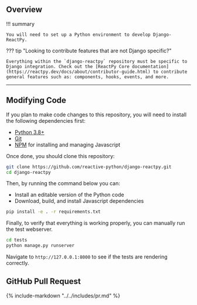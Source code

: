 ## Overview

!!! summary

    You will need to set up a Python environment to develop Django-ReactPy.

??? tip "Looking to contribute features that are not Django specific?"

    Everything within the `django-reactpy` repository must be specific to Django integration. Check out the [ReactPy Core documentation](https://reactpy.dev/docs/about/contributor-guide.html) to contribute general features such as: components, hooks, events, and more.

---

## Modifying Code

If you plan to make code changes to this repository, you will need to install the following dependencies first:

-   [Python 3.8+](https://www.python.org/downloads/)
-   [Git](https://git-scm.com/downloads)
-   [NPM](https://docs.npmjs.com/try-the-latest-stable-version-of-npm) for installing and managing Javascript

Once done, you should clone this repository:

```bash linenums="0"
git clone https://github.com/reactive-python/django-reactpy.git
cd django-reactpy
```

Then, by running the command below you can:

-   Install an editable version of the Python code
-   Download, build, and install Javascript dependencies

```bash linenums="0"
pip install -e . -r requirements.txt
```

Finally, to verify that everything is working properly, you can manually run the test webserver.

```bash linenums="0"
cd tests
python manage.py runserver
```

Navigate to `http://127.0.0.1:8000` to see if the tests are rendering correctly.

## GitHub Pull Request

{% include-markdown "../../includes/pr.md" %}
